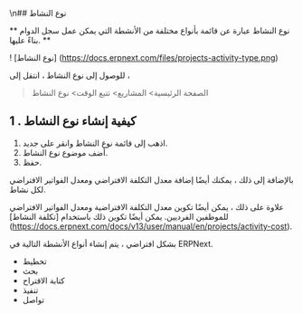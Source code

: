 \n## نوع النشاط

** نوع النشاط عبارة عن قائمة بأنواع مختلفة من الأنشطة التي يمكن عمل سجل الدوام بناءً عليها. **

! [نوع النشاط] (https://docs.erpnext.com/files/projects-activity-type.png)

للوصول إلى نوع النشاط ، انتقل إلى ،

> الصفحة الرئيسية> المشاريع> تتبع الوقت> نوع النشاط

## 1 \. كيفية إنشاء نوع النشاط

1. اذهب إلى قائمة نوع النشاط وانقر على جديد.
2. أضف موضوع نوع النشاط.
3. حفظ.

بالإضافة إلى ذلك ، يمكنك أيضًا إضافة معدل التكلفة الافتراضي ومعدل الفواتير الافتراضي لكل نشاط.

علاوة على ذلك ، يمكن أيضًا تكوين معدل التكلفة الافتراضية ومعدل الفواتير الافتراضي للموظفين الفرديين. يمكن أيضًا تكوين ذلك باستخدام [تكلفة النشاط] (https://docs.erpnext.com/docs/v13/user/manual/en/projects/activity-cost).

بشكل افتراضي ، يتم إنشاء أنواع الأنشطة التالية في ERPNext.

*   تخطيط
*   بحث
* كتابة الاقتراح
*   تنفيذ
*   تواصل